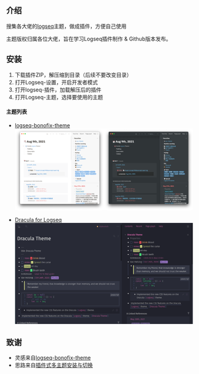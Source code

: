## 介绍

搜集各大佬的[logseq](https://logseq.com)主题，做成插件，方便自己使用

主题版权归属各位大佬，旨在学习Logseq插件制作 & Github版本发布。

## 安装

1. 下载插件ZIP，解压缩到目录（后续不要改变目录）
2. 打开Logseq-设置，开启开发者模式
3. 打开logseq-插件，加载解压后的插件
4. 打开Logseq-主题，选择要使用的主题

#### 主题列表

- [logseq-bonofix-theme](https://github.com/Sansui233/logseq-bonofix-theme)
  ![](./images/Bonofix-Theme.png)
  
- [Dracula for Logseq](https://github.com/dracula/logseq)
  ![](./images/Dracula-THeme.png)

## 致谢

- 灵感来自[logseq-bonofix-theme](https://github.com/Sansui233/logseq-bonofix-theme)
- 思路来自[插件式多主题安装与切换](https://cn.logseq.com/t/topic/1413)